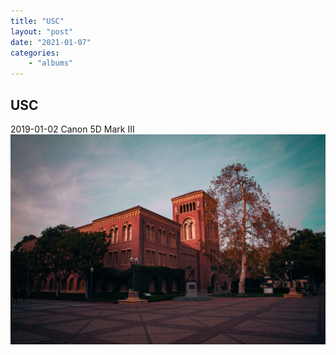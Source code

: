 ```yaml
---
title: "USC"
layout: "post" 
date: "2021-01-07"
categories: 
    - "albums"
---
```


## USC
2019-01-02 Canon 5D Mark III
![USC](/images/usc.jpg)